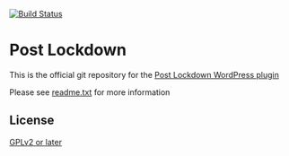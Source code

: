 [![Build Status](https://travis-ci.org/andyexeter/post-lockdown.png)](https://travis-ci.org/andyexeter/post-lockdown)

# Post Lockdown

This is the official git repository for the [Post Lockdown WordPress plugin](https://wordpress.org/plugins/post-lockdown/)

Please see [readme.txt](readme.txt) for more information

License
------------
[GPLv2 or later](http://www.gnu.org/licenses/gpl-2.0.html)
